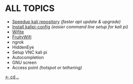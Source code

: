 # ALL TOPICS

 - [Speedup kali repository](https://kalipiconf.tk/topics/speed_up_kali_repositories)  *(faster apt update & upgrade)*
 - [Install kalipi-config](https://kalipiconf.tk/topics/kalipiconfig)  *(easier command line setup for kali pi)*
 - [Wifite](https://kalipiconf.tk/topics/wifite)
 - [FruityWifi](https://kalipiconf.tk/topics/fruitywifi)
 - ngrok
 - HiddenEye
 - Setup VNC kali pi
 - Autocompletion
 - GNU screen
 - Access point *(hotspot or tethering)*
 
[<- cd ..](https://kalipiconf.tk)
